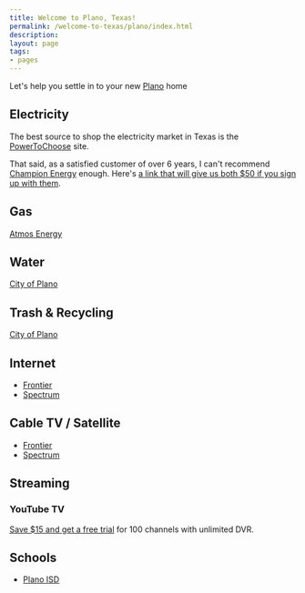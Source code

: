 ```yaml
---
title: Welcome to Plano, Texas!
permalink: /welcome-to-texas/plano/index.html
description:
layout: page
tags:
- pages
---
```


Let's help you settle in to your new [Plano](https://www.plano.gov) home

## Electricity

The best source to shop the electricity market in Texas is the [PowerToChoose](https://powertochoose.org) site.

That said, as a satisfied customer of over 6 years, I can't recommend [Champion Energy](https://www.championenergyservices.com/Residential/Sign-Up/Special-Offers/Get-Connected?refer=EWALLACE10872 ) enough. Here's [a link that will give us both $50 if you sign up with them](https://www.championenergyservices.com/Residential/Sign-Up/Special-Offers/Get-Connected?refer=EWALLACE10872).

## Gas

[Atmos Energy](https://www.atmosenergy.com)

## Water

[City of Plano](https://www.plano.gov/403/Plano-Water-Resources)


## Trash & Recycling

[City of Plano](https://www.plano.gov/628/Residential-Services)


## Internet

- [Frontier](https://frontier.com)
- [Spectrum](https://www.spectrum.com)

## Cable TV / Satellite

- [Frontier](https://frontier.com)
- [Spectrum](https://www.spectrum.com)

## Streaming

### YouTube TV

[Save $15 and get a free trial](https://tv.youtube.com/referral/r3m2ikgz3vzmho) for 100 channels with unlimited DVR.

## Schools

- [Plano ISD](https://www.pisd.edu/)
